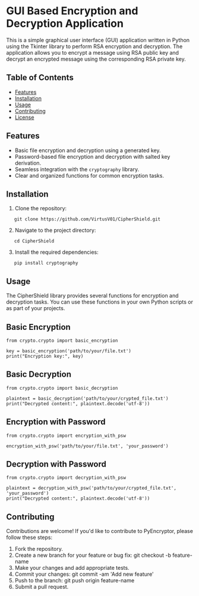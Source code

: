 # GUI Based Encryption and Decryption Application

This is a simple graphical user interface (GUI) application written in Python using the Tkinter library to perform RSA encryption and decryption. The application allows you to encrypt a message using RSA public key and decrypt an encrypted message using the corresponding RSA private key.

## Table of Contents

- [Features](#features)
- [Installation](#installation)
- [Usage](#usage)
- [Contributing](#contributing)
- [License](#license)

## Features

- Basic file encryption and decryption using a generated key.
- Password-based file encryption and decryption with salted key derivation.
- Seamless integration with the `cryptography` library.
- Clear and organized functions for common encryption tasks.

## Installation

1. Clone the repository:

```shell
   git clone https://github.com/VirtusV01/CipherShield.git

```
   
2. Navigate to the project directory:

```shell
   cd CipherShield

```
   
3. Install the required dependencies:

```shell
   pip install cryptography

```
## Usage

The CipherShield library provides several functions for encryption and decryption tasks. You can use these functions in your own Python scripts or as part of your projects.

## Basic Encryption

```shell
from crypto.crypto import basic_encryption

key = basic_encryption('path/to/your/file.txt')
print("Encryption key:", key)

```
## Basic Decryption

```shell
from crypto.crypto import basic_decryption

plaintext = basic_decryption('path/to/your/crypted_file.txt')
print("Decrypted content:", plaintext.decode('utf-8'))

```
## Encryption with Password

```shell
from crypto.crypto import encryption_with_psw

encryption_with_psw('path/to/your/file.txt', 'your_password')

```

## Decryption with Password

```shell
from crypto.crypto import decryption_with_psw

plaintext = decryption_with_psw('path/to/your/crypted_file.txt', 'your_password')
print("Decrypted content:", plaintext.decode('utf-8'))

```


## Contributing

Contributions are welcome! If you'd like to contribute to PyEncryptor, please follow these steps:

1. Fork the repository.
2. Create a new branch for your feature or bug fix: git checkout -b feature-name
3. Make your changes and add appropriate tests.
4. Commit your changes: git commit -am 'Add new feature'
5. Push to the branch: git push origin feature-name
6. Submit a pull request.

